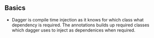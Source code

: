 ## Basics

* Dagger is compile time injection as it knows for which class what dependency is required. The annotations builds up required classes which dagger uses to inject
  as dependenices when required. 
